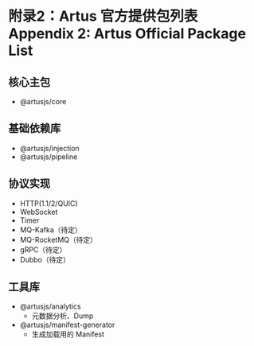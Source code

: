 # 附录2：Artus 官方提供包列表 Appendix 2: Artus Official Package List

## 核心主包

- @artusjs/core

## 基础依赖库

- @artusjs/injection
- @artusjs/pipeline

## 协议实现

- HTTP(1.1/2/QUIC)
- WebSocket
- Timer
- MQ-Kafka（待定）
- MQ-RocketMQ（待定）
- gRPC（待定）
- Dubbo（待定）

## 工具库

- @artusjs/analytics
  - 元数据分析、Dump
- @artusjs/manifest-generator
  - 生成加载用的 Manifest
